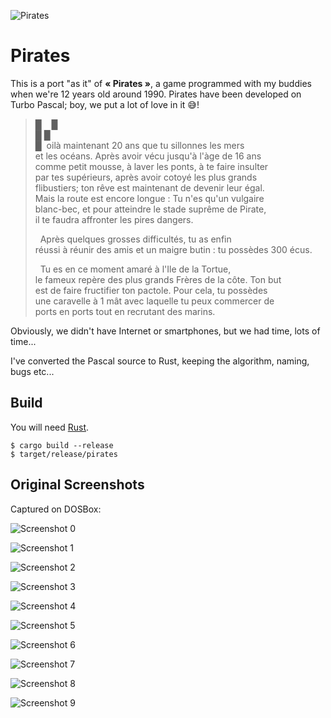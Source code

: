 ![Pirates](doc/pirates.png)

# Pirates

This is a port "as it" of __« Pirates »__, a game programmed with my buddies when we're 12 years old around 1990. Pirates have been developed on Turbo Pascal;
boy, we put a lot of love in it 😅!

> █&nbsp;&nbsp;&nbsp;&nbsp;█  
> █&nbsp;█  
> █&nbsp;&nbsp;oilà maintenant 20 ans que tu sillonnes les mers  
> et les océans. Après avoir vécu jusqu'à l'àge de 16 ans  
> comme petit mousse, à laver les ponts, à te faire insulter  
> par tes supérieurs, après avoir cotoyé les plus grands  
> flibustiers; ton rêve est maintenant de devenir leur égal.  
> Mais la route est encore longue : Tu n'es qu'un vulgaire  
> blanc-bec, et pour atteindre le stade suprême de Pirate,  
> il te faudra affronter les pires dangers.
> 
> &nbsp;&nbsp;Après quelques grosses difficultés, tu as enfin  
> réussi à réunir des amis et un maigre butin : tu possèdes 300 écus.  
>
> &nbsp;&nbsp;Tu es en ce moment amaré à l'Ile de la Tortue,  
> le fameux repère des plus grands Frères de la côte. Ton but  
> est de faire fructifier ton pactole. Pour cela, tu possèdes  
> une caravelle à 1 mât avec laquelle tu peux commercer de  
> ports en ports tout en recrutant des marins.  

Obviously, we didn't have Internet or smartphones, but we had time, lots of time...

I've converted the Pascal source to Rust, keeping the algorithm, naming, bugs etc...

## Build

You will need [Rust](https://www.rust-lang.org/tools/install).

```
$ cargo build --release
$ target/release/pirates
```

## Original Screenshots

Captured on DOSBox:

![Screenshot 0](original/img/pirate_000.png)

![Screenshot 1](original/img/pirate_001.png)

![Screenshot 2](original/img/pirate_002.png)

![Screenshot 3](original/img/pirate_003.png)

![Screenshot 4](original/img/pirate_004.png)

![Screenshot 5](original/img/pirate_005.png)

![Screenshot 6](original/img/pirate_006.png)

![Screenshot 7](original/img/pirate_013.png)

![Screenshot 8](original/img/pirate_014.png)

![Screenshot 9](original/img/pirate_015.png)

